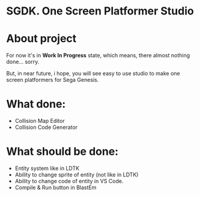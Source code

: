 # SGDK. One Screen Platformer Studio

# About project

For now it's in **Work In Progress** state, which means, there almost nothing done... sorry.

But, in near future, i hope, you will see easy to use studio to make one screen platformers for Sega Genesis.

# What done:

- Collision Map Editor
- Collision Code Generator

# What should be done:

- Entity system like in LDTK
- Ability to change sprite of entity (not like in LDTK)
- Ability to change code of entity in VS Code.
- Compile & Run button in BlastEm
